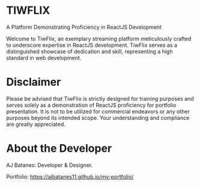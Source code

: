 # TIWFLIX
A Platform Demonstrating Proficiency in ReactJS Development

Welcome to TiwFlix, an exemplary streaming platform meticulously crafted to underscore expertise in ReactJS development. TiwFlix serves as a distinguished showcase of dedication and skill, representing a high standard in web development.

# Disclaimer

Please be advised that TiwFlix is strictly designed for training purposes and serves solely as a demonstration of ReactJS proficiency for portfolio presentation. It is not to be utilized for commercial endeavors or any other purposes beyond its intended scope. Your understanding and compliance are greatly appreciated.

# About the Developer

AJ Batanes: Developer & Designer.

Portfolio: https://ajbatanes11.github.io/my-portfolio/